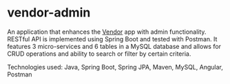 
# vendor-admin
An application that enhances the [Vendor](https://github.com/Hoxxy/vendor) app with admin functionality. RESTful API is implemented using Spring
Boot and tested with Postman. It features 3 micro-services and 6 tables in a MySQL database and allows for
CRUD operations and ability to search or filter by certain criteria.  

Technologies used: Java, Spring Boot, Spring JPA, Maven, MySQL, Angular, Postman
